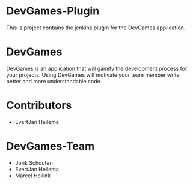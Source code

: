 # DevGames-Plugin

This is project contains the jenkins plugin for the DevGames application.

# DevGames

DevGames is an application that will gamify the development process for your projects. Using DevGames will motivate your team member write better and more understandable code.

# Contributors 

- EvertJan Heilema

# DevGames-Team

- Jorik Schouten
- EvertJan Heilema
- Marcel Hollink